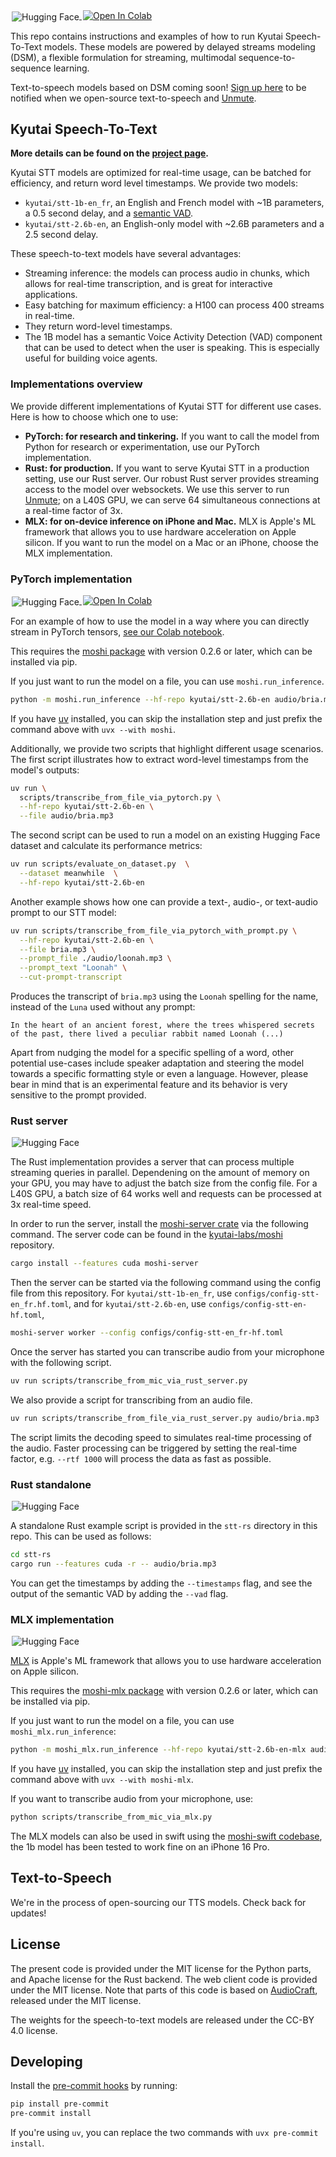 <a href="https://huggingface.co/collections/kyutai/speech-to-text-685403682cf8a23ab9466886" target="_blank" style="margin: 2px;">
    <img alt="Hugging Face" src="https://img.shields.io/badge/%F0%9F%A4%97%20Hugging%20Face-KyutaiSTT-blue" style="display: inline-block; vertical-align: middle;"/>
</a>
<a target="_blank" href="https://colab.research.google.com/github/kyutai-labs/delayed-streams-modeling/blob/main/transcribe_via_pytorch.ipynb">
  <img src="https://colab.research.google.com/assets/colab-badge.svg" alt="Open In Colab"/>
</a>


This repo contains instructions and examples of how to run Kyutai Speech-To-Text models.
These models are powered by delayed streams modeling (DSM),
a flexible formulation for streaming, multimodal sequence-to-sequence learning.

Text-to-speech models based on DSM coming soon!
[Sign up here](https://docs.google.com/forms/d/15sB4zyfuwyXTii4OM74hFGkk4DlDNynJ9xywnaEzE4I/edit)
to be notified when we open-source text-to-speech and [Unmute](https://unmute.sh).

## Kyutai Speech-To-Text

**More details can be found on the [project page](https://kyutai.org/next/stt).**

Kyutai STT models are optimized for real-time usage, can be batched for efficiency, and return word level timestamps.
We provide two models:
- `kyutai/stt-1b-en_fr`, an English and French model with ~1B parameters, a 0.5 second delay, and a [semantic VAD](https://kyutai.org/next/stt#semantic-vad).
- `kyutai/stt-2.6b-en`, an English-only model with ~2.6B parameters and a 2.5 second delay.

These speech-to-text models have several advantages:
- Streaming inference: the models can process audio in chunks, which allows
  for real-time transcription, and is great for interactive applications.
- Easy batching for maximum efficiency: a H100 can process 400 streams in
  real-time.
- They return word-level timestamps.
- The 1B model has a semantic Voice Activity Detection (VAD) component that
  can be used to detect when the user is speaking. This is especially useful
  for building voice agents.

### Implementations overview

We provide different implementations of Kyutai STT for different use cases.
Here is how to choose which one to use:

- **PyTorch: for research and tinkering.**
  If you want to call the model from Python for research or experimentation, use our PyTorch implementation.
- **Rust: for production.**
  If you want to serve Kyutai STT in a production setting, use our Rust server.
  Our robust Rust server provides streaming access to the model over websockets.
  We use this server to run [Unmute](https://unmute.sh/); on a L40S GPU, we can serve 64 simultaneous connections at a real-time factor of 3x.
- **MLX: for on-device inference on iPhone and Mac.**
  MLX is Apple's ML framework that allows you to use hardware acceleration on Apple silicon.
  If you want to run the model on a Mac or an iPhone, choose the MLX implementation.

### PyTorch implementation
<a href="https://huggingface.co/kyutai/stt-2.6b-en" target="_blank" style="margin: 2px;">
    <img alt="Hugging Face" src="https://img.shields.io/badge/%F0%9F%A4%97%20Hugging%20Face-Model-blue" style="display: inline-block; vertical-align: middle;"/>
</a>
<a target="_blank" href="https://colab.research.google.com/github/kyutai-labs/delayed-streams-modeling/blob/main/transcribe_via_pytorch.ipynb">
  <img src="https://colab.research.google.com/assets/colab-badge.svg" alt="Open In Colab"/>
</a>

For an example of how to use the model in a way where you can directly stream in PyTorch tensors,
[see our Colab notebook](https://colab.research.google.com/github/kyutai-labs/delayed-streams-modeling/blob/main/transcribe_via_pytorch.ipynb).

This requires the [moshi package](https://pypi.org/project/moshi/)
with version 0.2.6 or later, which can be installed via pip.

If you just want to run the model on a file, you can use `moshi.run_inference`.

```bash
python -m moshi.run_inference --hf-repo kyutai/stt-2.6b-en audio/bria.mp3
```

If you have [uv](https://docs.astral.sh/uv/) installed, you can skip the installation step
and just prefix the command above with `uvx --with moshi`.

Additionally, we provide two scripts that highlight different usage scenarios. The first script illustrates how to extract word-level timestamps from the model's outputs:

```bash
uv run \
  scripts/transcribe_from_file_via_pytorch.py \
  --hf-repo kyutai/stt-2.6b-en \
  --file audio/bria.mp3
```

The second script can be used to run a model on an existing Hugging Face dataset and calculate its performance metrics: 
```bash
uv run scripts/evaluate_on_dataset.py  \
  --dataset meanwhile  \
  --hf-repo kyutai/stt-2.6b-en
```

Another example shows how one can provide a text-, audio-, or text-audio prompt to our STT model:
```bash
uv run scripts/transcribe_from_file_via_pytorch_with_prompt.py \
  --hf-repo kyutai/stt-2.6b-en \
  --file bria.mp3 \
  --prompt_file ./audio/loonah.mp3 \
  --prompt_text "Loonah" \
  --cut-prompt-transcript
```
Produces the transcript of `bria.mp3` using the `Loonah` spelling for the name, instead of the `Luna` used without any prompt:
```
In the heart of an ancient forest, where the trees whispered secrets of the past, there lived a peculiar rabbit named Loonah (...)
```

Apart from nudging the model for a specific spelling of a word, other potential use-cases include speaker adaptation and steering the model towards a specific formatting style or even a language.
However, please bear in mind that is an experimental feature and its behavior is very sensitive to the prompt provided.

### Rust server

<a href="https://huggingface.co/kyutai/stt-2.6b-en-candle" target="_blank" style="margin: 2px;">
    <img alt="Hugging Face" src="https://img.shields.io/badge/%F0%9F%A4%97%20Hugging%20Face-Model-blue" style="display: inline-block; vertical-align: middle;"/>
</a>

The Rust implementation provides a server that can process multiple streaming
queries in parallel. Dependening on the amount of memory on your GPU, you may
have to adjust the batch size from the config file. For a L40S GPU, a batch size
of 64 works well and requests can be processed at 3x real-time speed.

In order to run the server, install the [moshi-server
crate](https://crates.io/crates/moshi-server) via the following command. The
server code can be found in the
[kyutai-labs/moshi](https://github.com/kyutai-labs/moshi/tree/main/rust/moshi-server)
repository.
```bash
cargo install --features cuda moshi-server
```

Then the server can be started via the following command using the config file
from this repository.
For `kyutai/stt-1b-en_fr`, use `configs/config-stt-en_fr.hf.toml`,
and for `kyutai/stt-2.6b-en`, use `configs/config-stt-en-hf.toml`,

```bash
moshi-server worker --config configs/config-stt-en_fr-hf.toml
```

Once the server has started you can transcribe audio from your microphone with the following script.
```bash
uv run scripts/transcribe_from_mic_via_rust_server.py
```

We also provide a script for transcribing from an audio file.
```bash
uv run scripts/transcribe_from_file_via_rust_server.py audio/bria.mp3
```

The script limits the decoding speed to simulates real-time processing of the audio. 
Faster processing can be triggered by setting 
the real-time factor, e.g. `--rtf 1000` will process
the data as fast as possible.

### Rust standalone
<a href="https://huggingface.co/kyutai/stt-2.6b-en-candle" target="_blank" style="margin: 2px;">
    <img alt="Hugging Face" src="https://img.shields.io/badge/%F0%9F%A4%97%20Hugging%20Face-Model-blue" style="display: inline-block; vertical-align: middle;"/>
</a>

A standalone Rust example script is provided in the `stt-rs` directory in this repo.
This can be used as follows:
```bash
cd stt-rs
cargo run --features cuda -r -- audio/bria.mp3
```
You can get the timestamps by adding the `--timestamps` flag, and see the output
of the semantic VAD by adding the `--vad` flag.

### MLX implementation
<a href="https://huggingface.co/kyutai/stt-2.6b-en-mlx" target="_blank" style="margin: 2px;">
    <img alt="Hugging Face" src="https://img.shields.io/badge/%F0%9F%A4%97%20Hugging%20Face-Model-blue" style="display: inline-block; vertical-align: middle;"/>
</a>

[MLX](https://ml-explore.github.io/mlx/build/html/index.html) is Apple's ML framework that allows you to use
hardware acceleration on Apple silicon.

This requires the [moshi-mlx package](https://pypi.org/project/moshi-mlx/)
with version 0.2.6 or later, which can be installed via pip.

If you just want to run the model on a file, you can use `moshi_mlx.run_inference`:

```bash
python -m moshi_mlx.run_inference --hf-repo kyutai/stt-2.6b-en-mlx audio/bria.mp3 --temp 0
```

If you have [uv](https://docs.astral.sh/uv/) installed, you can skip the installation step
and just prefix the command above with `uvx --with moshi-mlx`.

If you want to transcribe audio from your microphone, use:

```bash
python scripts/transcribe_from_mic_via_mlx.py
```

The MLX models can also be used in swift using the [moshi-swift
codebase](https://github.com/kyutai-labs/moshi-swift), the 1b model has been
tested to work fine on an iPhone 16 Pro.

## Text-to-Speech

We're in the process of open-sourcing our TTS models. Check back for updates!

## License

The present code is provided under the MIT license for the Python parts, and Apache license for the Rust backend.
The web client code is provided under the MIT license.
Note that parts of this code is based on [AudioCraft](https://github.com/facebookresearch/audiocraft), released under
the MIT license.

The weights for the speech-to-text models are released under the CC-BY 4.0 license.

## Developing

Install the [pre-commit hooks](https://pre-commit.com/) by running:

```bash
pip install pre-commit
pre-commit install
```

If you're using `uv`, you can replace the two commands with `uvx pre-commit install`.